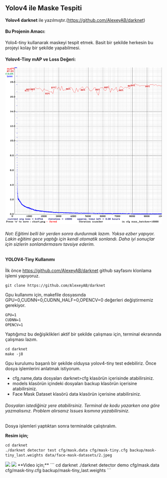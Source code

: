 ## Yolov4 ile Maske Tespiti


**Yolov4 darknet** ile yazılmıştır.(https://github.com/AlexeyAB/darknet)

#### Bu Projenin Amacı:


Yolo4-tiny kullanarak maskeyi tespit etmek. Basit bir şekilde herkesin bu projeyi kolay bir şekilde yapabilmesi.

#### Yolov4-Tiny mAP ve Loss Değeri:
<img src="chart_mask-tiny.png"/>

###### Not: Eğitimi belli bir yerden sonra durdurmak lazım. Yoksa ezber yapıyor. Lakin eğitimi gece yaptığı için kendi otomatik sonlandı. Daha iyi sonuçlar için sizlerin sonlandırmasını tavsiye ederim.

#### YOLOV4-Tiny Kullanımı

İlk önce https://github.com/AlexeyAB/darknet github sayfasını klonlama işlemi yapıyoruz.
```
git clone https://github.com/AlexeyAB/darknet
```
Gpu kullanımı için, makefile dosyasında GPU=0,CUDNN=0,CUDNN_HALF=0,OPENCV=0 değerleri değiştirmemiz gerekiyor.
```
GPU=1
CUDNN=1
OPENCV=1
```
Yaptığımız bu değişiklikleri aktif bir şekilde çalışması için, terminal ekranında çalışması lazım.

```
cd darknet
make -j8
```
Gpu kurulumu başarılı bir şekilde olduysa yolov4-tiny test edebiliriz. Önce dosya işlemlerini anlatmak istiyorum.

- cfg,name,data dosyaları darknet>cfg klasörün içerisinde atabilirsiniz.
- models klasörün içindeki dosyaları backup klasörün içerisine atabilirsiniz.
- Face Mask Dataset klasörü data klasörün içerisine atabilirsiniz.

###### Dosyaları istediğiniz yere atabilirsiniz. Terminal de kodu yazarken ona göre yazmalısınız. Problem alırsanız Issues kısmına yazabilirsiniz.

Dosya işlemleri yaptıktan sonra terminalde çalıştıralım.

**Resim için;**
```
cd darknet
./darknet detector test cfg/mask.data cfg/mask-tiny.cfg backup/mask-tiny_last.weights data/face-mask-datasets/2.jpeg 
```
<img src="https://media-exp1.licdn.com/dms/image/C4D22AQFf6Yioshk65g/feedshare-shrink_800-alternative/0/1606147363048?e=1609372800&v=beta&t=bD5Rk1xDsGI7_po6Vn8UDq818sYsvcIxdp0G-VMOd2M">
<img src="https://media-exp1.licdn.com/dms/image/C4D22AQFf6Yioshk65g/feedshare-shrink_800-alternative/0/1606147363048?e=1609372800&v=beta&t=bD5Rk1xDsGI7_po6Vn8UDq818sYsvcIxdp0G-VMOd2M">
**Video için;**
```
cd darknet
./darknet detector demo cfg/mask.data cfg/mask-tiny.cfg backup/mask-tiny_last.weights  
```

